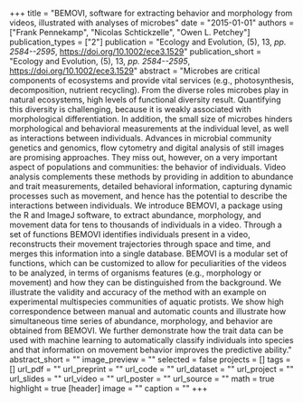+++
title = "BEMOVI, software for extracting behavior and morphology from videos, illustrated with analyses of microbes"
date = "2015-01-01"
authors = ["Frank Pennekamp", "Nicolas Schtickzelle", "Owen L. Petchey"]
publication_types = ["2"]
publication = "Ecology and Evolution, (5), 13, _pp. 2584--2595_, https://doi.org/10.1002/ece3.1529"
publication_short = "Ecology and Evolution, (5), 13, _pp. 2584--2595_, https://doi.org/10.1002/ece3.1529"
abstract = "Microbes are critical components of ecosystems and provide vital services (e.g., photosynthesis, decomposition, nutrient recycling). From the diverse roles microbes play in natural ecosystems, high levels of functional diversity result. Quantifying this diversity is challenging, because it is weakly associated with morphological differentiation. In addition, the small size of microbes hinders morphological and behavioral measurements at the individual level, as well as interactions between individuals. Advances in microbial community genetics and genomics, flow cytometry and digital analysis of still images are promising approaches. They miss out, however, on a very important aspect of populations and communities: the behavior of individuals. Video analysis complements these methods by providing in addition to abundance and trait measurements, detailed behavioral information, capturing dynamic processes such as movement, and hence has the potential to describe the interactions between individuals. We introduce BEMOVI, a package using the R and ImageJ software, to extract abundance, morphology, and movement data for tens to thousands of individuals in a video. Through a set of functions BEMOVI identifies individuals present in a video, reconstructs their movement trajectories through space and time, and merges this information into a single database. BEMOVI is a modular set of functions, which can be customized to allow for peculiarities of the videos to be analyzed, in terms of organisms features (e.g., morphology or movement) and how they can be distinguished from the background. We illustrate the validity and accuracy of the method with an example on experimental multispecies communities of aquatic protists. We show high correspondence between manual and automatic counts and illustrate how simultaneous time series of abundance, morphology, and behavior are obtained from BEMOVI. We further demonstrate how the trait data can be used with machine learning to automatically classify individuals into species and that information on movement behavior improves the predictive ability."
abstract_short = ""
image_preview = ""
selected = false
projects = []
tags = []
url_pdf = ""
url_preprint = ""
url_code = ""
url_dataset = ""
url_project = ""
url_slides = ""
url_video = ""
url_poster = ""
url_source = ""
math = true
highlight = true
[header]
image = ""
caption = ""
+++

